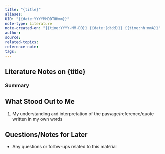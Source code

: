 ```yaml
---
title: "{title}"
aliases: 
UID: "{{date:YYYYMMDDTHHmm}}"
note-type: Literature
note-created-on: "{{time:YYYY-MM-DD}} {{date:(dddd)}} {{time:hh:mmA}}"
author: 
source: 
related-topics: 
reference-note: 
tags:
---
```


## Literature Notes on {title}

### Summary


## What Stood Out to Me

1. My understanding and interpretation of the passage/reference/quote written in my own words 

## Questions/Notes for Later

- Any questions or follow-ups related to this material
